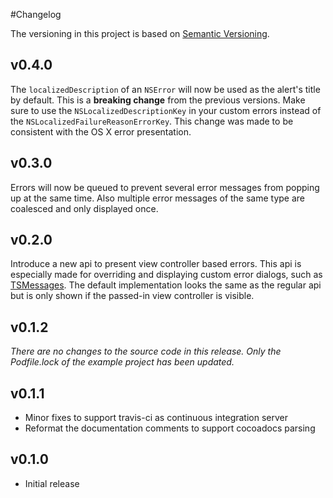 #Changelog

The versioning in this project is based on [Semantic Versioning](http://semver.org).

## v0.4.0
The `localizedDescription` of an `NSError` will now be used as the alert's title by default. This is a **breaking change** from the previous versions. Make sure to use the `NSLocalizedDescriptionKey` in your custom errors instead of the `NSLocalizedFailureReasonErrorKey`. This change was made to be consistent with the OS X error presentation.
## v0.3.0
Errors will now be queued to prevent several error messages from popping up at the same time. Also multiple error messages of the same type are coalesced and only displayed once.
## v0.2.0
Introduce a new api to present view controller based errors. This api is especially made for overriding and displaying custom error dialogs, such as [TSMessages](https://github.com/toursprung/TSMessages). The default implementation looks the same as the regular api but is only shown if the passed-in view controller is visible.

## v0.1.2
*There are no changes to the source code in this release. Only the Podfile.lock of the example project has been updated.*

## v0.1.1
- Minor fixes to support travis-ci as continuous integration server
- Reformat the documentation comments to support cocoadocs parsing

## v0.1.0
- Initial release